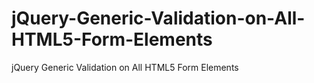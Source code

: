 jQuery-Generic-Validation-on-All-HTML5-Form-Elements
====================================================

jQuery Generic Validation on All  HTML5 Form Elements